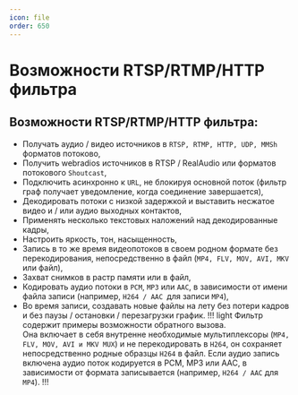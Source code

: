 ```yaml
---
icon: file
order: 650
---
```


# Возможности RTSP/RTMP/HTTP фильтра

## Возможности RTSP/RTMP/HTTP фильтра:
* Получать аудио / видео источников в `RTSP, RTMP, HTTP, UDP, MMSh` форматов потоково,
* Получить webradios источников в RTSP / RealAudio или форматов потокового `Shoutcast`,
* Подключить асинхронно к `URL`, не блокируя основной поток (фильтр граф получает уведомление, когда соединение завершается),
* Декодировать потоки с низкой задержкой и выставить несжатое видео и / или аудио выходных контактов,
* Применять несколько текстовых наложений над декодированные кадры,
* Настроить яркость, тон, насыщенность,
* Запись в то же время видеопотоков в своем родном формате без перекодирования, непосредственно в файл (`MP4, FLV, MOV, AVI, MKV` или файл),
* Захват снимков в растр памяти или в файл,
* Кодировать аудио потоки в `PCM`, `MP3` или `AAC`, в зависимости от имени файла записи (например, `H264 / AAC `для записи `MP4`),
* Во время записи, создавать новые файлы на лету без потери кадров и без паузы / остановки / перезагрузки график.
!!! light
Фильтр содержит примеры возможности обратного вызова.   
Она включает в себя внутренне необходимые мультиплексоры (`MP4, FLV, MOV, AVI и MKV MUX`) и не перекодировать в `H264`, он сохраняет непосредственно родные образцы `H264` в файл.
Если аудио запись включена аудио поток кодируется в PCM, MP3 или AAC, в зависимости от формата записывается (например, `H264 / AAC` для `MP4`).
!!!